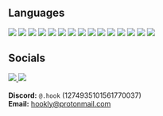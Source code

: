 <h2>Languages</h2>
<div align="left">
  <img src="https://img.shields.io/badge/Rust-e13714?style=for-the-badge&logo=rust&logoColor=white"/>
  <img src="https://img.shields.io/badge/C-03599c?style=for-the-badge&logo=c&logoColor=white"/>
  <img src="https://img.shields.io/badge/C++-004482?style=for-the-badge&logo=cplusplus&logoColor=white"/>
  <img src="https://img.shields.io/badge/C%23-68217a?style=for-the-badge"/>
  <img src="https://img.shields.io/badge/Assembly-3056bf?style=for-the-badge"/>
  <img src="https://img.shields.io/badge/Java-bd2c2e?style=for-the-badge"/>
  <img src="https://img.shields.io/badge/Javascript-555555?style=for-the-badge&logo=javascript&logoColor=f0db4f"/>
  <img src="https://img.shields.io/badge/Typescript-007acc?style=for-the-badge&logo=typescript&logoColor=white"/>
  <img src="https://img.shields.io/badge/Node-57a645?style=for-the-badge&logo=nodedotjs&logoColor=white"/>
  <img src="https://img.shields.io/badge/Php-777bb3?style=for-the-badge&logo=php&logoColor=white"/>
  <img src="https://img.shields.io/badge/Python-3776ab?style=for-the-badge&logo=python&logoColor=white"/>
  <img src="https://img.shields.io/badge/Html-e34f26?style=for-the-badge&logo=html5&logoColor=white"/>
  <img src="https://img.shields.io/badge/Css-663399?style=for-the-badge&logo=css&logoColor=white"/>
  <img src="https://img.shields.io/badge/Lua-000080?style=for-the-badge&logo=lua&logoColor=white"/>
  <img src="https://img.shields.io/badge/Perl-00709d?style=for-the-badge&logo=perl&logoColor=white"/>
</div>

<h2>Socials</h2>
<div align="left">
  <a href="https://discord.com/users/131100342850027520">
    <img src="https://img.shields.io/badge/Discord-5865f2?style=for-the-badge&logo=discord&logoColor=white"/>
  </a>
  <a href="https://www.youtube.com/@matas3535">
    <img src="https://img.shields.io/badge/Youtube-ff0000?style=for-the-badge&logo=youtube&logoColor=white"/>
  </a>
  <br/><br/>
  <strong>Discord:</strong> <code>@.hook</code> (1274935101561770037)<br/>
  <strong>Email:</strong> <a href="mailto:hookly@protonmail.com">hookly@protonmail.com</a>
</div>
